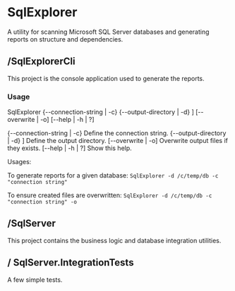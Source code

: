 # SqlExplorer

A utility for scanning Microsoft SQL Server databases and generating reports on structure and dependencies.

## /SqlExplorerCli

This project is the console application used to generate the reports.

### Usage

SqlExplorer {--connection-string | -c} <connection string> {--output-directory | -d} <directory>] [--overwrite | -o] [--help | -h | ?]

{--connection-string | -c} <connection string>  Define the connection string.
{--output-directory | -d} <directory>]          Define the output directory.
[--overwrite | -o]                              Overwrite output files if they exists.
[--help | -h | ?]                               Show this help.

Usages:

To generate reports for a given database:
        `SqlExplorer -d /c/temp/db -c "connection string"`

To ensure created files are overwritten:
        `SqlExplorer -d /c/temp/db -c "connection string" -o`

## /SqlServer

This project contains the business logic and database integration utilities.

## / SqlServer.IntegrationTests

A few simple tests.

